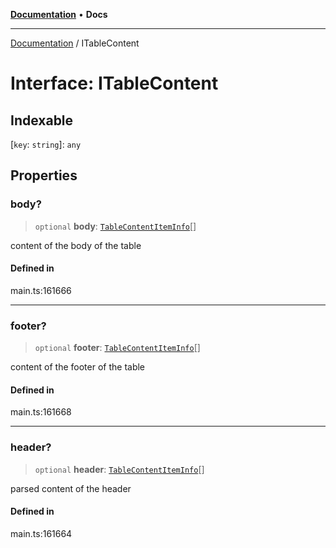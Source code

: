 [**Documentation**](../README.md) • **Docs**

***

[Documentation](../globals.md) / ITableContent

# Interface: ITableContent

## Indexable

 \[`key`: `string`\]: `any`

## Properties

### body?

> `optional` **body**: [`TableContentItemInfo`](../classes/TableContentItemInfo.md)[]

content of the body of the table

#### Defined in

main.ts:161666

***

### footer?

> `optional` **footer**: [`TableContentItemInfo`](../classes/TableContentItemInfo.md)[]

content of the footer of the table

#### Defined in

main.ts:161668

***

### header?

> `optional` **header**: [`TableContentItemInfo`](../classes/TableContentItemInfo.md)[]

parsed content of the header

#### Defined in

main.ts:161664
